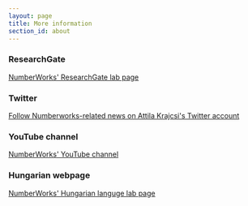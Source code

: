 ```yaml
---
layout: page
title: More information
section_id: about
---
```


<div class='fadein mod modIconText' data-delay='{{ 300 | times:forloop.index0 }}'>
  <div class='icon-text-simple'>
    <i class='fa fa-flask'></i>
    <h3>ResearchGate</h3>
    <p><a href="https://www.researchgate.net/lab/Attila-Krajcsi-Lab-The-Number-Works-Attila-Krajcsi">NumberWorks' ResearchGate lab page</a></p>
    <i class='fa fa-twitter-square'></i>
    <h3>Twitter</h3>
    <p><a href="https://twitter.com/krajcsi">Follow Numberworks-related news on Attila Krajcsi's Twitter account</a></p>
    <i class='fa fa-youtube'></i>
    <h3>YouTube channel</h3>
    <p><a href="https://www.youtube.com/channel/UC6Rh_DL_mrUhHoBZlWetN5A">NumberWorks' YouTube channel</a></p>
    <i class='fa fa-flag'></i>
    <h3>Hungarian webpage</h3>
    <p><a href="https://sites.google.com/site/matematikaimegismeres/">NumberWorks' Hungarian languge lab page</a></p>
  </div>
</div>
